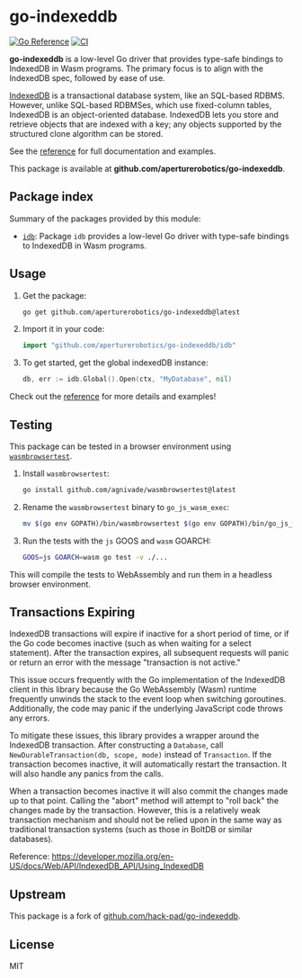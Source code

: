 # go-indexeddb

[![Go Reference][reference-badge]][reference]
[![CI][ci-badge]][ci-workflow]

[reference-badge]: https://pkg.go.dev/badge/github.com/aperturerobotics/go-indexeddb/idb.svg
[ci-badge]: https://github.com/aperturerobotics/go-indexeddb/actions/workflows/tests.yml/badge.svg
[reference]: https://pkg.go.dev/github.com/aperturerobotics/go-indexeddb/idb
[ci-workflow]: https://github.com/aperturerobotics/go-indexeddb/actions/workflows/tests.yml

**go-indexeddb** is a low-level Go driver that provides type-safe bindings to IndexedDB in Wasm programs. The primary focus is to align with the IndexedDB spec, followed by ease of use.

[IndexedDB][] is a transactional database system, like an SQL-based RDBMS. However, unlike SQL-based RDBMSes, which use fixed-column tables, IndexedDB is an object-oriented database. IndexedDB lets you store and retrieve objects that are indexed with a key; any objects supported by the structured clone algorithm can be stored.

[IndexedDB]: https://developer.mozilla.org/en-US/docs/Web/API/IndexedDB_API

See the [reference][] for full documentation and examples.


This package is available at **github.com/aperturerobotics/go-indexeddb**.

## Package index

Summary of the packages provided by this module:

- [`idb`][idb-pkg]: Package `idb` provides a low-level Go driver with type-safe bindings to IndexedDB in Wasm programs.

[idb-pkg]: https://pkg.go.dev/github.com/aperturerobotics/go-indexeddb/idb?GOOS=js

## Usage

1. Get the package:

   ```bash
   go get github.com/aperturerobotics/go-indexeddb@latest
   ```

2. Import it in your code:

   ```go
   import "github.com/aperturerobotics/go-indexeddb/idb"
   ```

3. To get started, get the global indexedDB instance:

   ```go
   db, err := idb.Global().Open(ctx, "MyDatabase", nil)
   ```

Check out the [reference][] for more details and examples!

## Testing

This package can be tested in a browser environment using [`wasmbrowsertest`](https://github.com/agnivade/wasmbrowsertest).

1. Install `wasmbrowsertest`:
   ```bash
   go install github.com/agnivade/wasmbrowsertest@latest
   ```

2. Rename the `wasmbrowsertest` binary to `go_js_wasm_exec`:
   ```bash
   mv $(go env GOPATH)/bin/wasmbrowsertest $(go env GOPATH)/bin/go_js_wasm_exec
   ```

3. Run the tests with the `js` GOOS and `wasm` GOARCH:
   ```bash
   GOOS=js GOARCH=wasm go test -v ./...
   ```

This will compile the tests to WebAssembly and run them in a headless browser environment.

## Transactions Expiring

IndexedDB transactions will expire if inactive for a short period of time, or if
the Go code becomes inactive (such as when waiting for a select statement). After
the transaction expires, all subsequent requests will panic or return an error
with the message "transaction is not active."

This issue occurs frequently with the Go implementation of the IndexedDB client in 
this library because the Go WebAssembly (Wasm) runtime frequently unwinds the stack 
to the event loop when switching goroutines. Additionally, the code may panic if 
the underlying JavaScript code throws any errors.

To mitigate these issues, this library provides a wrapper around the IndexedDB
transaction. After constructing a `Database`, call `NewDurableTransaction(db, scope, mode)`
instead of `Transaction`. If the transaction becomes inactive, it will automatically
restart the transaction. It will also handle any panics from the calls.

When a transaction becomes inactive it will also commit the changes made up to that
point. Calling the "abort" method will attempt to "roll back" the changes made
by the transaction. However, this is a relatively weak transaction mechanism and
should not be relied upon in the same way as traditional transaction systems
(such as those in BoltDB or similar databases).

Reference:
https://developer.mozilla.org/en-US/docs/Web/API/IndexedDB_API/Using_IndexedDB

## Upstream

This package is a fork of [github.com/hack-pad/go-indexeddb](https://github.com/hack-pad/go-indexeddb).

## License

MIT
